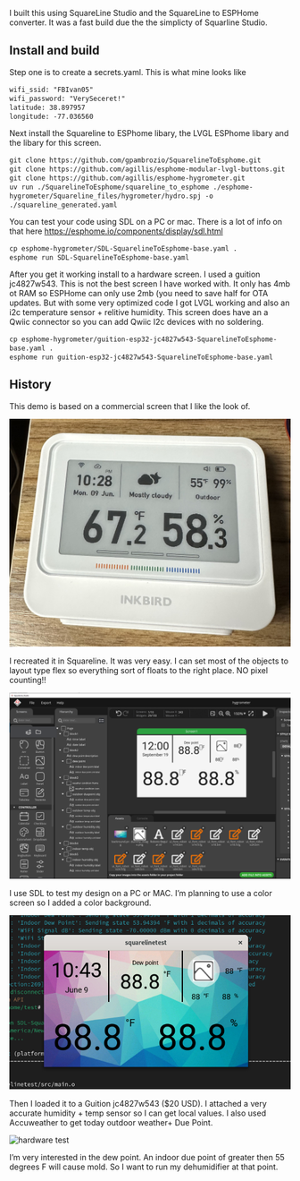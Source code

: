 I built this using SquareLine Studio and the SquareLine to ESPHome converter. It was a fast build due the the simplicty of Squarline Studio.

## Install and build

Step one is to create a secrets.yaml. This is what mine looks like 

```
wifi_ssid: "FBIvan05"
wifi_password: "VerySeceret!"
latitude: 38.897957
longitude: -77.036560
```

Next install the Squareline to ESPhome libary, the LVGL ESPhome libary and the libary for this screen.

```
git clone https://github.com/gpambrozio/SquarelineToEsphome.git
git clone https://github.com/agillis/esphome-modular-lvgl-buttons.git
git clone https://github.com/agillis/esphome-hygrometer.git
uv run ./SquarelineToEsphome/squareline_to_esphome ./esphome-hygrometer/Squareline_files/hygrometer/hydro.spj -o ./squareline_generated.yaml
```

You can test your code using SDL on a PC or mac. There is a lot of info on that here https://esphome.io/components/display/sdl.html

```
cp esphome-hygrometer/SDL-SquarelineToEsphome-base.yaml .
esphome run SDL-SquarelineToEsphome-base.yaml
```

After you get it working install to a hardware screen. I used a guition jc4827w543. This is not the best screen I have worked with. It only has 4mb ot RAM so ESPHome can only use 2mb (you need to save half for OTA updates. But with some very optimized code I got LVGL working and also an i2c temperature sensor + relitive humidity. This screen does have an a Qwiic connector so you can add Qwiic I2c devices with no soldering.

```
cp esphome-hygrometer/guition-esp32-jc4827w543-SquarelineToEsphome-base.yaml .
esphome run guition-esp32-jc4827w543-SquarelineToEsphome-base.yaml
```

## History

This demo is based on a commercial screen that I like the look of.

![InkBird](pictures/inkbird.png)

I recreated it in Squareline. It was very easy. I can set most of the objects to layout type flex so everything sort of floats to the right place. NO pixel counting!!

![Squareline test](pictures/Squareline_test.png)

I use SDL to test my design on a PC or MAC. I’m planning to use a color screen so I added a color background.

![SDL test](pictures/SDL_test.png)

Then I loaded it to a Guition jc4827w543 ($20 USD). I attached a very accurate humidity + temp sensor so I can get local values. I also used Accuweather to get today outdoor weather+ Due Point.

![hardware test](pictures/hardware_test.png)

I’m very interested in the dew point. An indoor due point of greater then 55 degrees F will cause mold. So I want to run my dehumidifier at that point.

